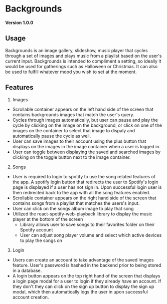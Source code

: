 # Backgrounds

**Version 1.0.0**


## Usage
Backgrounds is an image gallery, slideshow, music player that cycles through a set of images
and plays music from a playlist based on the user's current input. Backgrounds is intended to compliment
a setting, so ideally it would be used for gatherings such as Halloween or Christmas. It can also be used
to fulfill whatever mood you wish to set at the moment.

## Features
1. Images
  - Scrollable container appears on the left hand side of the screen that contains backgrounds images that
    match the user's query.
  - Cycles through images automatically, but user can pause and play the cycle by clicking on the image
    on the background, or click on one of the images on the container to select that image to dispaly and
    automatically pause the cycle as well.
  - User can save images to their account using the plus button that displays on the images
    in the image container when a user is logged in.
  - User can toggle between displaying the saved and searched images by clicking on the toggle button next
    to the image container.
2. Songs
  - User is required to login to spotify to use the song related features of the app. A spotify login button
    that redirects the user to Spotify's login page is displayed if a user has not sign in. Upon successful login
    user is then redirected back to the app with all the song features enabled.
  - Scrollable container appears on the right hand side of the screen that contains songs from a playlist
    that matches the users's input.
  - User can click on the songs album image to play that song
  - Utilized the react-spotify-web-playback library to display the music player at the bottom of the screen
    - Library allows user to save songs to their favorites folder on their Spotify account
    - User can adjust song player volume and select which active devices to play the songs on
3. Login
  - Users can create an account to take advantage of the saved images feature. User's password is hashed in the
    backend prior to being stored in a database.
  - A login button appears on the top right hand of the screen that displays a login page modal for a user to
    login if they already have an account. If they don't they can click on the sign up button to display the
    sign up modal, which then automatically logs the user in upon successful account creation.



